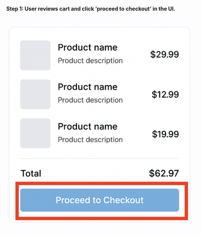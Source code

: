 **Step 1: User reviews cart and click ‘proceed to checkout’ in the UI.**

![Basket screen](./images/checkout-step1.png)